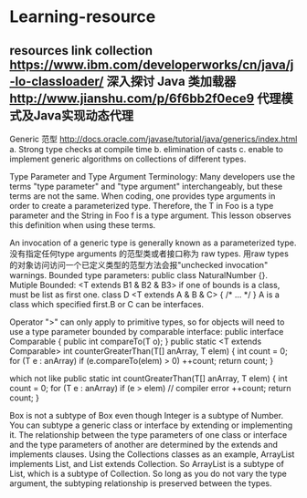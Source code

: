 # Learning-resource
resources link collection 
https://www.ibm.com/developerworks/cn/java/j-lo-classloader/  深入探讨 Java 类加载器
http://www.jianshu.com/p/6f6bb2f0ece9 代理模式及Java实现动态代理
---------------------------------------------------------------------------------------------------------------
Generic 范型 http://docs.oracle.com/javase/tutorial/java/generics/index.html
a. Strong type checks at compile time
b. elimination of casts
c. enable to implement generic algorithms on collections of different types.

Type Parameter and Type Argument Terminology: Many developers use the terms "type parameter" and "type argument" interchangeably, but these terms are not the same. When coding, one provides type arguments in order to create a parameterized type. Therefore, the T in Foo<T> is a type parameter and the String in Foo<String> f is a type argument. This lesson observes this definition when using these terms.

An invocation of a generic type is generally known as a parameterized type.
没有指定任何type arguments 的范型类或者接口称为 raw types. 用raw types 的对象访问访问一个已定义类型的范型方法会报"unchecked invocation" warnings.
Bounded type parameters: public class NaturalNumber<T extends Integer> {}.
Mutiple Bounded: <T extends B1 & B2 & B3> if one of bounds is a class, must be list as first one. class D <T extends A & B & C> { /* ... */ }  A is a class which specified first.B or C can be interfaces.

Operator ">" can only apply to primitive types, so for objects will need to use a type parameter bounded by comparable<T> interface:
public interface Comparable<T> {
    public int compareTo(T o);
}
public static <T extends Comparable<T>> int counterGreaterThan(T[] anArray, T elem) {
  int count = 0;
    for (T e : anArray)
        if (e.compareTo(elem) > 0)
            ++count;
    return count;
}

which not like public static <T> int countGreaterThan(T[] anArray, T elem) {
    int count = 0;
    for (T e : anArray)
        if (e > elem)  // compiler error
            ++count;
    return count;
}

Box<Integer> is not a subtype of Box<Number> even though Integer is a subtype of Number.
You can subtype a generic class or interface by extending or implementing it. The relationship between the type parameters of one class or interface and the type parameters of another are determined by the extends and implements clauses.
Using the Collections classes as an example, ArrayList<E> implements List<E>, and List<E> extends Collection<E>. So ArrayList<String> is a subtype of List<String>, which is a subtype of Collection<String>. So long as you do not vary the type argument, the subtyping relationship is preserved between the types.
